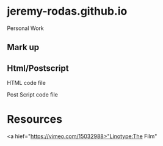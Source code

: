# jeremy-rodas.github.io
Personal Work

<h2>Mark up</h2>

<h2>Html/Postscript</h2>

  <a hief="formats/new-question.html"> HTML code file</a>

  <a hief="formats/new_ps.ps"> Post Script code file</a>

<h1>Resources</h1>

<a hief="https://vimeo.com/15032988>"Linotype:The Film" </a>

